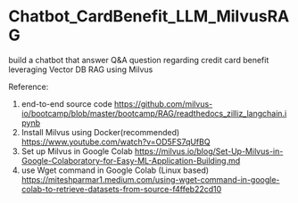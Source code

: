 # Chatbot_CardBenefit_LLM_MilvusRAG
build a chatbot that answer Q&amp;A question regarding credit card benefit leveraging Vector DB RAG using Milvus

Reference:
1. end-to-end source code
   https://github.com/milvus-io/bootcamp/blob/master/bootcamp/RAG/readthedocs_zilliz_langchain.ipynb
3. Install Milvus using Docker(recommended)
   https://www.youtube.com/watch?v=OD5FS7qUfBQ
4. Set up Milvus in Google Colab
   https://milvus.io/blog/Set-Up-Milvus-in-Google-Colaboratory-for-Easy-ML-Application-Building.md
5. use Wget command in Google Colab (Linux based)
   https://miteshparmar1.medium.com/using-wget-command-in-google-colab-to-retrieve-datasets-from-source-f4ffeb22cd10
   
